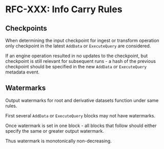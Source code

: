 # RFC-XXX: Info Carry Rules

## Checkpoints
When determining the input checkpoint for ingest or transform operation only checkpoint in the latest `AddData` or `ExecuteQuery` are considered.

If an engine operation resulted in no updates to the checkpoint, but checkpoint is still relevant for subsequent runs - a hash of the previous checkpoint should be specified in the new `AddData` or `ExecuteQuery` metadata event.

## Watermarks
Output watermarks for root and derivative datasets function under same rules.

First several `AddData` or `ExecuteQuery` blocks may not have watermarks.

Once watermark is set in one block - all blocks that follow should either specify the same or greater output watermark.

Thus watermark is monotonically non-decreasing.